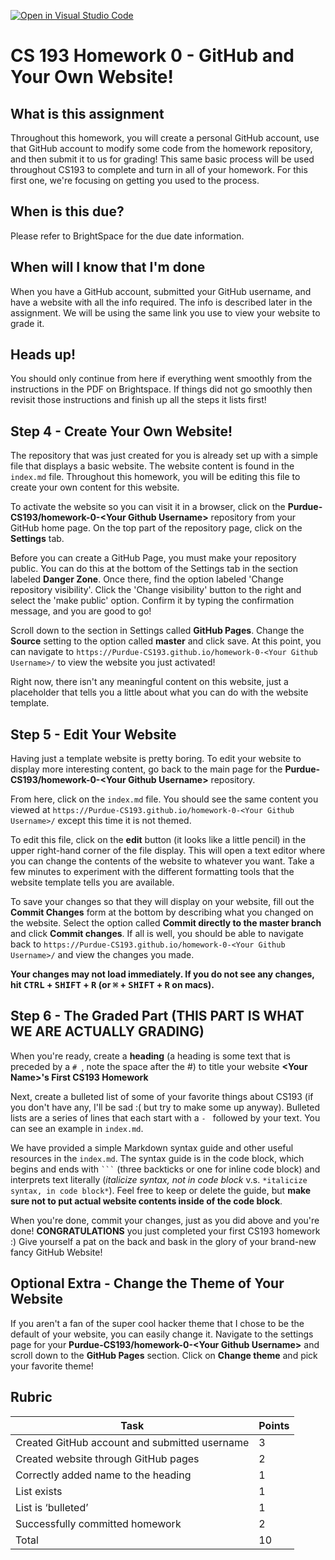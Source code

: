[![Open in Visual Studio Code](https://classroom.github.com/assets/open-in-vscode-c66648af7eb3fe8bc4f294546bfd86ef473780cde1dea487d3c4ff354943c9ae.svg)](https://classroom.github.com/online_ide?assignment_repo_id=9746997&assignment_repo_type=AssignmentRepo)
# CS 193 Homework 0 - GitHub and Your Own Website!

## What is this assignment

Throughout this homework, you will create a personal GitHub account, use that GitHub account to modify some code from the homework repository, and then submit it to us for grading! This same basic process will be used throughout CS193 to complete and turn in all of your homework. For this first one, we're focusing on getting you used to the process.

## When is this due?

Please refer to BrightSpace for the due date information.

## When will I know that I'm done

When you have a GitHub account, submitted your GitHub username, and have a website with all the info required. The info is described later in the assignment. We will be using the same link you use to view your website to grade it.

## Heads up!

You should only continue from here if everything went smoothly from the instructions in the PDF on Brightspace.  If things did not go smoothly then revisit those instructions and finish up all the steps it lists first!

## Step 4 - Create Your Own Website!

The repository that was just created for you is already set up with a simple file that displays a basic website. The website content is found in the `index.md` file. Throughout this homework, you will be editing this file to create your own content for this website.

To activate the website so you can visit it in a browser, click on the **Purdue-CS193/homework-0-\<Your Github Username\>** repository from your GitHub home page. On the top part of the repository page, click on the **Settings** tab. 

Before you can create a GitHub Page, you must make your repository public. You can do this at the bottom of the Settings tab in the section labeled **Danger Zone**. Once there, find the option labeled 'Change repository visibility'. Click the 'Change visibility' button to the right and select the 'make public' option. Confirm it by typing the confirmation message, and you are good to go!

Scroll down to the section in Settings called **GitHub Pages**. Change the **Source** setting to the option called **master** and click save. At this point, you can navigate to `https://Purdue-CS193.github.io/homework-0-<Your Github Username>/` to view the website you just activated!

Right now, there isn't any meaningful content on this website, just a placeholder that tells you a little about what you can do with the website template.

## Step 5 - Edit Your Website

Having just a template website is pretty boring. To edit your website to display more interesting content, go back to the main page for the **Purdue-CS193/homework-0-\<Your Github Username\>** repository.

From here, click on the `index.md` file. You should see the same content you viewed at `https://Purdue-CS193.github.io/homework-0-<Your Github Username>/` except this time it is not themed.

To edit this file, click on the **edit** button (it looks like a little pencil) in the upper right-hand corner of the file display. This will open a text editor where you can change the contents of the website to whatever you want. Take a few minutes to experiment with the different formatting tools that the website template tells you are available.

To save your changes so that they will display on your website, fill out the **Commit Changes** form at the bottom by describing what you changed on the website. Select the option called **Commit directly to the master branch** and click **Commit changes**. If all is well, you should be able to navigate back to `https://Purdue-CS193.github.io/homework-0-<Your Github Username>/` and view the changes you made.

**Your changes may not load immediately. If you do not see any changes, hit <kbd>CTRL</kbd> + <kbd>SHIFT</kbd> + <kbd>R</kbd> (or <kbd>⌘</kbd> + <kbd>SHIFT</kbd> + <kbd>R</kbd> on macs).**

## Step 6 - The Graded Part (**THIS PART IS WHAT WE ARE ACTUALLY GRADING**)

When you're ready, create a **heading** (a heading is some text that is preceded by a `# `, note the space after the #) to title your website
**\<Your Name\>'s First CS193 Homework**

Next, create a bulleted list of some of your favorite things about CS193 (if you don't have any, I'll be sad :( but try to make some up anyway).  Bulleted lists are a series of lines that each start with a `- ` followed by your text.  You can see an example in `index.md`.

We have provided a simple Markdown syntax guide and other useful resources in the `index.md`. The syntax guide is in the code block, which begins and ends with ` ``` ` (three backticks or one for inline code block) and interprets text literally (*italicize syntax, not in code block* v.s. `*italicize syntax, in code block*`). Feel free to keep or delete the guide, but **make sure not to put actual website contents inside of the code block**.

When you're done, commit your changes, just as you did above and you're done! **CONGRATULATIONS** you just completed your first CS193 homework :) Give yourself a pat on the back and bask in the glory of your brand-new fancy GitHub Website!

## Optional Extra - Change the Theme of Your Website

If you aren't a fan of the super cool hacker theme that I chose to be the default of your website, you can easily change it.
Navigate to the settings page for your **Purdue-CS193/homework-0-\<Your Github Username\>** and scroll down to the **GitHub Pages** section. Click on **Change theme** and pick your favorite theme!

## Rubric

| Task                                          | Points |
|-----------------------------------------------|--------|
| Created GitHub account and submitted username | 3      |
| Created website through GitHub pages          | 2      |
| Correctly added name to the heading           | 1      |
| List exists                                   | 1      |
| List is ‘bulleted’                            | 1      |
| Successfully committed homework               | 2      |
| Total                                         | 10     |

